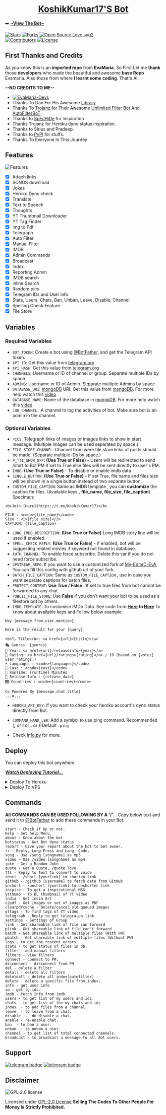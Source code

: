 <h1 align="center">
  <b><a href="https://KoshikKumar17.github.io/My-EditeD-EvA">KoshikKumar17'S Bot</a></b>
</h1>



➡️ **[~View The Bot~](https://KoshikKumar17.github.io/My-EditeD-EvA)**



[![Stars](https://img.shields.io/github/stars/KoshikKumar17/My-EditeD-EvA?style=flat-square&color=yellow)](https://github.com/KoshikKumar17/My-EditeD-EvA/stargazers)
[![Forks](https://img.shields.io/github/forks/KoshikKumar17/My-EditeD-EvA?style=flat-square&color=orange)](https://github.com/KoshikKumar17/My-EditeD-EvA/fork)
[![Open Source Love svg2](https://badges.frapsoft.com/os/v2/open-source.svg?v=103)](https://github.com/KoshikKumar17/My-EditeD-EvA)   
[![Contributors](https://img.shields.io/github/contributors/KoshikKumar17/My-EditeD-EvA?style=flat-square&color=green)](https://github.com/KoshikKumar17/My-EditeD-EvA)
[![License](https://img.shields.io/badge/License-GPL-blue)](https://github.com/KoshikKumar17/My-EditeD-EvA/blob/main/LICENSE)

## First Thanks and Credits
As you know this is an **imported repo** from **EvaMaria.** So First Let me **thank** those **developers** who made the beautiful and awesome **base Repo** Evamaria. Also those from where **I learnt some coding**.
That's All. 

**--NO CREDITS TO ME--**

- [![EvaMaria-Devs](https://img.shields.io/static/v1?label=EvaMaria&message=devs&color=critical)](https://telegram.dog/EvaMariaDevs)
 - Thanks To Dan For His Awesome [Library](https://github.com/pyrogram/pyrogram)
 - Thanks To [Trojanz](https://github.com/trojanzhex) for Their Awesome [Unlimited Filter Bot](https://github.com/TroJanzHEX/Unlimited-Filter-Bot) And [AutoFilterBoT](https://github.com/trojanzhex/auto-filter-bot)
 - Thanks to [SpEcHiDe](https://t.me/SpEcHlDe) for Inspiration
 - Thanks Trojanz for Heroku dyno status inspiration.
 - Thanks to Sirius and Pradeep.
 - Thanks to [PyPI](https://PyPI.org) for stuffs.
 - Thanks To Everyone In This Journey


## Features

![Features](https://telegra.ph/file/1f16236a1f9e3801abd91.jpg)

- [x] Attach links
- [x] SONGS download
- [x] Jokes
- [x] Heroku Dyno check
- [x] Translate
- [x] Text to Speech
- [x] Thoughts
- [x] YT Thumbnail Downloader
- [x] YT Tag Finder
- [x] Img to Pdf
- [x] Telegraph
- [x] Auto Filter
- [x] Manual Filter
- [x] IMDB
- [x] Admin Commands
- [x] Broadcast
- [x] Index
- [x] Reporting Admin
- [x] IMDB search
- [x] Inline Search
- [x] Random pics
- [x] Telegram IDs and User info 
- [x] Stats, Users, Chats, Ban, Unban, Leave, Disable, Channel
- [x] Spelling Check Feature
- [x] File Store

## Variables


### Required Variables
* `BOT_TOKEN`: Create a bot using [@BotFather](https://telegram.dog/BotFather), and get the Telegram API token.
* `API_ID`: Get this value from [telegram.org](https://my.telegram.org/apps)
* `API_HASH`: Get this value from [telegram.org](https://my.telegram.org/apps)
* `CHANNELS`: Username or ID of channel or group. Separate multiple IDs by space
* `ADMINS`: Username or ID of Admin. Separate multiple Admins by space
* `DATABASE_URI`: [mongoDB](https://www.mongodb.com) URI. Get this value from [mongoDB](https://www.mongodb.com). For more help watch this [video](https://youtu.be/1G1XwEOnxxo)
* `DATABASE_NAME`: Name of the database in [mongoDB](https://www.mongodb.com). For more help watch this [video](https://youtu.be/1G1XwEOnxxo)
* `LOG_CHANNEL` : A channel to log the activities of bot. Make sure bot is an admin in the channel.
### Optional Variables
* `PICS`: Telegraph links of images or images links to show in start message. (Multiple images can be used separated by space.)
* `FILE_STORE_CHANNEL`: Channel from were file store links of posts should be made. (Separate multiple IDs by space.)
* `P_TTI_SHOW_OFF`: **(Use True or False)** - Users will be redirected to send /start to Bot PM  if set to True else files will be sent  directly to user's PM.
* `IMDB`: **(Use True or False)** - To disable or enable imdb data
* `SINGLE_BUTTON`: **(Use True or False)** - If set True, file name and files size will be shown in a single button instead of two separate button.
* `CUSTOM_FILE_CAPTION`: Same as IMDB template , you can **customize** the caption for files. (Available keys , **file_name, file_size, file_caption**)
 Specimen: 
```
<b>Join [Here](https://t.me/KoshikKumar17)</b> 

FILE : <code>{file_name}</code> 
Size : <i>{file_size}</i>
CAPTION: {file_caption}
```
* `LONG_IMDB_DESCRIPTION`: **(Use True or False)**  Long IMDB story line will be used if enabled.
* `SPELL_CHECK_REPLY`: **(Use True or False)** - if enabled, bot will be suggesting related movies if keyword not found in database.
* `AUTH_CHANNEL`: To enable force subscribe. Delete this var if you do not need force subscribe.
* `UPSTREAM_REPO`: If you want to use a customized fork of [My-EditeD-EvA](https://github.com/KoshikKumar17/My-EditeD-EvA), You can fill this config with github url of your fork.
* `BATCH_FILE_CAPTION`: Same as `CUSTOM_FILE_CAPTION` , use in case you want separate captions for batch files.
* `PROTECT_CONTENT`: **Use True / False** . If set to true files from bot cannot be forwarded to any chat.
* `PUBLIC_FILE_STORE`: Use **False** if you don't want your bot to be used as a filestore bot by others.
* `IMDB_TEMPLATE`: To customise IMDb Data. See code from **[Here](https://github.com/KoshikKumar17/My-EditeD-EvA/blob/V2.0/plugins/pm_filter.py#L1002) to [Here](https://github.com/KoshikKumar17/My-EditeD-EvA/blob/V2.0/plugins/pm_filter.py#L1029)** To know about available keys and Follow below example.
```
Hey {message.from_user.mention},

Here is the result for your {query}.

<b>🏷 Title</b>: <a href={url}>{title}</a>
🎭 Genres: {genres}
📆 Year: <a href={url}/releaseinfo>{year}</a>
🌟 Rating: <a href={url}/ratings>{rating}</a> / 10 (based on {votes} user ratings.)
☀️ Languages : <code>{languages}</code>
👥 Cast : <code>{cast}</code>
📀 RunTime: {runtime} Minutes
📆 Release Info : {release_date}
🎛 Countries : <code>{countries}</code>

Co Powered By {message.chat.title}
...❤️...
```
* `HEROKU_API_KEY`: If you want to check your heroku account's dyno status directly from Bot.
* `COMMAND_HAND_LER`: Add a symbol to use ping command. Recommended (**,** or **!** or **.** or **/**)Default `.ping`

* Check [info.py](https://github.com/KoshikKumar17/My-EditeD-EvA/blob/V2.0/plugins/info.py) for more.


## Deploy
You can deploy this bot anywhere.

<i>**[Watch Deploying Tutorial...](https://youtu.be/1G1XwEOnxxo)**</i>

<details><summary>Deploy To Heroku</summary>
<p>
<br>
<a href="https://telegram.dog/XTZ_HerokuBot?start=S29zaGlrS3VtYXIxNy9NeS1FZGl0ZUQtRXZBIFYyLjA">
  <img src="https://www.herokucdn.com/deploy/button.svg" alt="Deploy">
</a>

**OR**

<a href="https://heroku.com/deploy?template=https://github.com/KoshikKumar17/My-EditeD-EvA">
  <img src="https://www.herokucdn.com/deploy/button.svg" alt="Deploy">
</a>
</p>
</details>

<details><summary>Deploy To VPS</summary>
<p>
<pre>
git clone https://github.com/KoshikKumar17/My-EditeD-EvA
# Install Packages
pip3 install -U -r requirements.txt
Edit info.py with variables as given below then run bot.
python3 bot.py
</pre>
</p>
</details>


## Commands
**All COMMANDS CAN BE USED FOLLOWING BY A '/'.**
.
Copy below text and send it to [@BotFather](https://telegram.me/botfather) to add these commands in your Bot.
```
start - Check if Up or not.
help - Get help Menu.
about - Know about the bot
botstatus - Get Bot dyno status
report - Give your report about the bot to bot owner.
tr - Reply, Long Press and Lang. Code.
song - Use /song [songname] as mp3
video - Use /video [songname] as mp4
joke - Get a Random Joke
quote - Get a Quote, /quote love
tts - Reply to text to convert to voice
short - /short [yourlink] to shorten link
github - /github [username] to fetch data from GitHub
unshort - /unshort [yourlink] to unshorten link
inspire - To get a inspirational MSG
ytthumb - To DL thumbnail of YT video
india - Get india Art
c2pdf - Get images or set of images as PDF
clearpdfcache - Delete/cancel old queued images
yttags - To find tags of YT video
telegraph - Reply to get telegra.ph link
settings - Settings of Group
link - Get shareable link of file can forward
plink - Get shareable link of file can't forward
batch - Get shareable link of multiple files (With FW)
pbatch - Get shareable link of multiple files (Without FW) 
logs - to get the rescent errors
stats - to get status of files in db.
filter - add manual filters
filters - view filters
connect - connect to PM.
disconnect - disconnect from PM
del - delete a filter
delall - delete all filters
deleteall - delete all index(autofilter)
delete - delete a specific file from index.
info - get user info
id - get tg ids.
imdb - fetch info from imdb.
users - to get list of my users and ids.
chats - to get list of the my chats and ids 
index  - to add files from a channel
leave  - to leave from a chat.
disable  -  do disable a chat.
enable - re-enable chat.
ban  - to ban a user.
unban  - to unban a user.
channel - to get list of total connected channels.
broadcast - to broadcast a message to all Bot users.
```
## Support
[![telegram badge](https://img.shields.io/badge/Telegram-Bot-30302f?style=flat&logo=telegram)](https://telegram.me/MYBOTKK_17BOT)
[![telegram badge](https://img.shields.io/badge/Telegram-Channel-30302f?style=flat&logo=telegram)](https://telegram.me/KOSHIKKUMAR17)

## Disclaimer
![GPL-2.0 license](./assets/LICENSE.png)

Licensed under [GPL-2.0 License](https://github.com/KoshikKumar17/My-EditeD-EvA/blob/main/LICENSE)
**Selling The Codes To Other People For Money Is Strictly Prohibited.**
